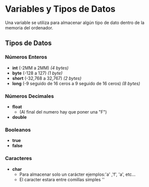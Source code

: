 # Variables y Tipos de Datos

Una variable se utiliza para almacenar algún tipo de dato dentro de la memoria del ordenador.

## Tipos de Datos

### Números Enteros

- **int** (-2MM a 2MM) _(4 bytes)_
- **byte** (-128 a 127) _(1 byte)_
- **short** (-32,768 a 32,767) _(2 bytes)_
- **long** (-9 seguido de 16 ceros a 9 seguido de 16 ceros) _(8 bytes)_

### Números Decimales

- **float**
  - (Al final del numero hay que poner una "F")
- **double**

### Booleanos

- **true**
- **false**

### Caracteres

- **char**
  - Para almacenar solo un carácter ejemplos:'a' ,'f', 'a', etc...
  - El caracter estara entre comillas simples ''
